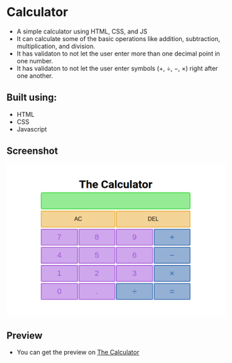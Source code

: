 # Calculator
 - A simple calculator using HTML, CSS, and JS <br>
 - It can calculate some of the basic operations like addition, subtraction, multiplication, and division. <br>
 - It has validaton to not let the user enter more than one decimal point in one number. <br>
 - It has validaton to not let the user enter symbols (+, &divide;, &minus;, &times;) right after one another. <br>

 ## Built using:

 - HTML
 - CSS
 - Javascript 

 ## Screenshot
 ![Screenshot](images/screenshot.png)
 
 ## Preview
 - You can get the preview on <a href="" target="_blank">The Calculator</a>